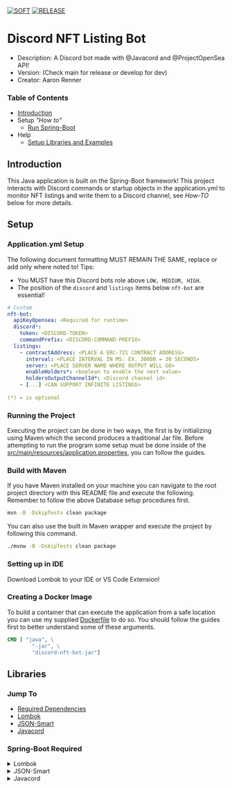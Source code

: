 [![SOFT](https://github.com/Aman7123/discord-nft-listing-bot/actions/workflows/SOFT.yml/badge.svg?branch=main)](https://github.com/Aman7123/discord-nft-listing-bot/actions/workflows/SOFT.yml) [![RELEASE](https://github.com/Aman7123/discord-nft-listing-bot/actions/workflows/RELEASE.yml/badge.svg?branch=main)](https://github.com/Aman7123/discord-nft-listing-bot/actions/workflows/RELEASE.yml)

# Discord NFT Listing Bot
* Description: A Discord bot made with @Javacord and @ProjectOpenSea API!
* Version: (Check main for release or develop for dev)
* Creator: Aaron Renner

### Table of Contents
* [Introduction](#introduction)
* Setup *"How to"*
  * [Run Spring-Boot](#running-the-project)
* Help
  * [Setup Libraries and Examples](#libraries)
  
## Introduction

This Java application is built on the Spring-Boot framework! This project interacts with Discord commands or startup objects in the application.yml to monitor NFT listings and write them to a Discord channel, see *How-TO* below for more details.

## Setup
### Application.yml Setup
The following document formatting MUST REMAIN THE SAME, replace or add only where noted to!
Tips:
* You MUST have this Discord bots role above `LOW, MEDIUM, HIGH`.
* The position of the `discord` and `listings` items below `nft-bot` are essential!

``` yaml
# Custom
nft-bot:
  apiKeyOpensea: <Required for runtime>
  discord¹:
    token: <DISCORD-TOKEN>
    commandPrefix: <DISCORD-COMMAND-PREFIX>
  listings:
    - contractAddress: <PLACE A ERC-721 CONTRACT ADDRESS>
      interval: <PLACE INTERVAL IN MS: EX. 30000 = 30 SECONDS>
      server: <PLACE SERVER NAME WHERE OUTPUT WILL GO>
      enableHolders*: <boolean to enable the next value>
      holdersOutputChannelId*: <Discord channel id>
    - [...] <CAN SUPPORT INFINITE LISTINGS>
    
(*) = is optional
```

### Running the Project

Executing the project can be done in two ways, the first is by initializing using Maven which the second produces a traditional Jar file. Before attempting to run the program some setup must be done inside of the [src/main/resources/application.properties](src/main/resources/application.yml), you can follow the guides.

### Build with Maven

If you have Maven installed on your machine you can navigate to the root project directory with this README file and execute the following. Remember to follow the above Database setup procedures first.
```sh
mvn -B -DskipTests clean package
```
You can also use the built in Maven wrapper and execute the project by following this command.
```sh
./mvnw -B -DskipTests clean package
```
### Setting up in IDE

Download Lombok to your IDE or VS Code Extension!

### Creating a Docker Image

To build a container that can execute the application from a safe location you can use my supplied [Dockerfile](Dockerfile) to do so. You should follow the guides first to better understand some of these arguments.

```Dockerfile
CMD [ "java", \
        "-jar", \
        "discord-nft-bot.jar"]
```

## Libraries

### Jump To
* [Required Dependencies](#spring-boot-required)
* [Lombok](#lombok)
* [JSON-Smart](#json-smart)
* [Javacord](#javacord)

### Spring-Boot Required
<details><summary>Lombok</summary>
* [Lombok - Automated Class Method Generation](https://projectlombok.org/features/all)
```pom
<dependency>
    <groupId>org.projectlombok</groupId>
    <artifactId>lombok</artifactId>
    <optional>true</optional>
</dependency>
```
</details>
<details><summary>JSON-Smart</summary>
* [JSON Parser JAVADOC](https://javadoc.io/doc/net.minidev/json-smart/latest/index.html)
```pom
<dependency>
    <groupId>net.minidev</groupId>
    <artifactId>json-smart</artifactId>
</dependency>
```
</details>
<details><summary>Javacord</summary>
* [Javacord - An easy to use multithreaded library for creating Discord bots in Java](https://github.com/Javacord/Javacord/)
```pom
<dependency>
    <groupId>org.javacord</groupId>
    <artifactId>javacord</artifactId>
    <type>pom</type>
</dependency>
```
</details>